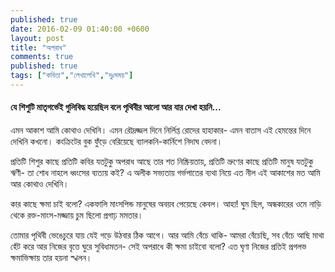 ```yaml
---
published: true
date: 2016-02-09 01:40:00 +0600
layout: post
title: "অপরাধ"
comments: true
published: true
tags: ["কবিতা","লেখালেখি","দুঃসময়"]
---
```

#### যে শিশুটি মাতৃগর্ভেই গুলিবিদ্ধ হয়েছিল বলে পৃথিবীর আলো আর যার দেখা হয়নি... ####

এমন আকাশ আমি কোথাও দেখিনি।
এমন রৌদ্রজ্জল দিনে নির্লিপ্ত রোদের হাহাকার-
এমন বাতাস এই হেমন্তের দিনে
দেখিনি কখনো।
কংক্রিটের বুক ফুঁড়ে বেরিয়েছে
ব্যালকনি-কার্নিশে নিদাঘ বেদনা।

প্রতিটি শিশুর কাছে প্রতিটি কবির
যতটুকু অপরাধ আছে
তার শত নিষ্ক্রিয়তায়,
প্রতিটি ভ্রুণের কাছে প্রতিটি মানুষ
যতটুকু ঋণী-
তা শোধ নাহলে ধ্বংসের ব্যত্যয় কই?
এ অলীক সভ্যতায় গর্ভপাতের ব্যথা নিয়ে
এত নীল এই আকাশের মত
আমি আর কোথাও দেখিনি।

কার কাছে ক্ষমা চাই বলো?
একফালি মাংসপিন্ড
মানুষের অবয়ব পেয়েছে কেবল।
আহা! ঘুম ছিল,
অন্ধকারের ওমে
নাড়ি থেকে রক্ত-মাংস-মজ্জায়
চুম ছিলো
প্রগাঢ় মমতার।

তোমার পৃথিবী
ভেঙেচুরে যায় যেই
গড়ে উঠবার ঠিক আগে।
আর আমি বেঁচে থাকি-
আমরা বেঁচেছি, সব বেঁচে আছি
মাথা হেঁট করে আর
নিজের বৃত্তে ঘুরে সুবিধামতন-
সেই অপরাধে
কী ক্ষমা চাইবো বলো?
এত ঘৃণা নিজের প্রতিই
প্রগলভ ক্ষমাভিক্ষায় তার হয়না স্খলন।
